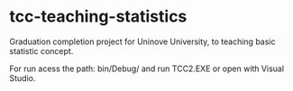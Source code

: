 # tcc-teaching-statistics
Graduation completion project for Uninove University, to teaching basic statistic concept.

For run acess the path: bin/Debug/ and run TCC2.EXE or open with Visual Studio.
